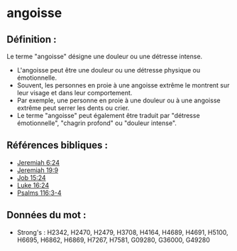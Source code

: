 # angoisse

## Définition :

Le terme "angoisse" désigne une douleur ou une détresse intense.

* L'angoisse peut être une douleur ou une détresse physique ou émotionnelle.
* Souvent, les personnes en proie à une angoisse extrême le montrent sur leur visage et dans leur comportement.
* Par exemple, une personne en proie à une douleur ou à une angoisse extrême peut serrer les dents ou crier.
* Le terme "angoisse" peut également être traduit par "détresse émotionnelle", "chagrin profond" ou "douleur intense".

## Références bibliques :

* [Jeremiah 6:24](rc://en/tn/help/jer/06/24)
* [Jeremiah 19:9](rc://en/tn/help/jer/19/09)
* [Job 15:24](rc://en/tn/help/job/15/24)
* [Luke 16:24](rc://en/tn/help/luk/16/24)
* [Psalms 116:3-4](rc://en/tn/help/psa/116/003)

## Données du mot :

* Strong's : H2342, H2470, H2479, H3708, H4164, H4689, H4691, H5100, H6695, H6862, H6869, H7267, H7581, G09280, G36000, G49280
